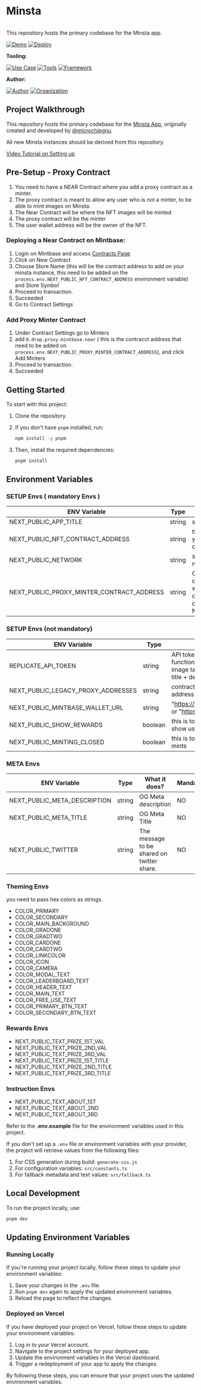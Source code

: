 # Minsta
<img src="https://i.imgur.com/J85RM1o.png" alt="cover_image"  width="0" />



This repository hosts the primary codebase for the Minsta app.

[![Demo](https://img.shields.io/badge/Demo-Visit%20Demo-brightgreen)](https://minsta-app.vercel.app/)
[![Deploy](https://img.shields.io/badge/Deploy-on%20Vercel-blue)](https://vercel.com/new/clone?repository-url=https%3A%2F%2Fgithub.com%2FMintbase%2Fminsta)

**Tooling:**

[![Use Case](https://img.shields.io/badge/Use%20Case-Minter-blue)](#)
[![Tools](https://img.shields.io/badge/Tools-@mintbase.js/react%2C@mintbase.js/storage%2CArweave%2CMintbase%20Wallet-blue)](#)
[![Framework](https://img.shields.io/badge/Framework-Next.js%2014-blue)](#)

**Author:**

[![Author](https://img.shields.io/twitter/follow/microchipgnu?style=social&logo=twitter)](https://twitter.com/microchipgnu)  [![Organization](https://img.shields.io/badge/Mintbase-blue)](https://www.mintbase.xyz)


## Project Walkthrough

This repository hosts the primary codebase for the [Minsta App](https://minsta.me), originally created and developed by [@microchipgnu](https://github.com/microchipgnu).

All new Minsta instances should be derived from this repository.

[Video Tutorial on Setting up](https://www.loom.com/share/d5a038fb341c40be9ae131dd82f199a80)


## Pre-Setup - Proxy Contract

1. You need to have a NEAR Contract where you add a proxy contract as a minter.
2. The proxy contract is meant to allow any user who is not a minter, to be able to mint images on Minsta.
3. The Near Contract will be where the NFT images will be minted
4. The proxy contract will be the minter
5. The user wallet address will be the owner of the NFT.

### Deploying a Near Contract on Mintbase:
1. Login on Mintbase and access [Contracts Page](https://www.mintbase.xyz/launchpad/contracts/0)
2. Click on New Contract
3. Choose Store Name (this will be the contract address to add on your minsta instance, this need to be added on the `process.env.NEXT_PUBLIC_NFT_CONTRACT_ADDRESS` environment variable) and Store Symbol
4. Proceed to transaction.
5. Succeeded
6. Go to Contract Settings

### Add Proxy Minter Contract
1. Under Contract Settings go to Minters
2. add `0.drop.proxy.mintbase.near` ( this is the contracct address that need to be added on `process.env.NEXT_PUBLIC_PROXY_MINTER_CONTRACT_ADDRESS`), and click Add Minters
3. Proceed to transaction.
54. Succeeded


## Getting Started

To start with this project:

1. Clone the repository.
2. If you don't have `pnpm` installed, run:

   ```bash
   npm install -g pnpm
   ```

3. Then, install the required dependencies:

     ```bash
     pnpm install
     ```

## Environment Variables


### SETUP Envs ( mandatory Envs )

| ENV Variable                              | Type             | Description                                                                                                                                                                        | Mandatory |
|-------------------------------------------|------------------|---------------------------------------------------------------------------------------------------------------------------------------------------------------------------------------|-----------|
| NEXT_PUBLIC_APP_TITLE                     | string           | sets the Title of your deployed application                                                                                                                                           | YES       |
| NEXT_PUBLIC_NFT_CONTRACT_ADDRESS          | string           | this is the Mintbase NFT contract where you want to showcase the user mints, you can [deploy mainnet one here](https://www.mintbase.xyz/launchpad/contracts/0) or on [testnet](https://testnet.mintbase.xyz/launchpad/contracts/0)                                                                                                              | YES       |
| NEXT_PUBLIC_NETWORK                       | string           | sets Wallet login to the desired near network. "testnet" \| "mainnet"                                                                                                                 | YES       |
| NEXT_PUBLIC_PROXY_MINTER_CONTRACT_ADDRESS | string           | Can use `0.drop.proxy.mintbase.near` as a default. This is the contract address that will do proxy minting so any user on near could mint it. It should be added as a minter on your contract (same as NEXT_PUBLIC_NFT_CONTRACT_ADDRESS) | YES       |




### SETUP Envs (not mandatory)

| ENV Variable                       | Type             | Description                                                                                               | Mandatory |
|------------------------------------|------------------|-------------------------------------------------------------------------------------------------------------|-----------|
| REPLICATE_API_TOKEN                | string           | API token adds replicate functionality that analyzes the image taken by the user and add title + description using AI | NO        |
| NEXT_PUBLIC_LEGACY_PROXY_ADDRESSES | string           | contract address of a second proxy address in case first fail                                                                   | NO        |
| NEXT_PUBLIC_MINTBASE_WALLET_URL    | string           | "https://testnet.wallet.mintbase.xyz" or "https://wallet.mintbase.xyz"                                      | NO        |
| NEXT_PUBLIC_SHOW_REWARDS           | boolean          | this is to opt for rewards modal and show users                                                             | NO        |
| NEXT_PUBLIC_MINTING_CLOSED         | boolean          | this is to close the dapp for new mints                                                                     | NO        |



### META Envs
| ENV Variable                 | Type    | What it does?                                   | Mandatory |
|------------------------------|---------|-------------------------------------------------|-----------|
| NEXT_PUBLIC_META_DESCRIPTION | string  | OG Meta description                             | NO        |
| NEXT_PUBLIC_META_TITLE       | string  | OG Meta Title                                   | NO        |
| NEXT_PUBLIC_TWITTER          | string  | The message to be shared on twitter share.      | NO        |



### Theming Envs

you need to pass hex colors as strings.

- COLOR_PRIMARY
- COLOR_SECONDARY
- COLOR_MAIN_BACKGROUND
- COLOR_GRADONE
- COLOR_GRADTWO
- COLOR_CARDONE
- COLOR_CARDTWO
- COLOR_LINKCOLOR
- COLOR_ICON
- COLOR_CAMERA
- COLOR_MODAL_TEXT
- COLOR_LEADERBOARD_TEXT
- COLOR_HEADER_TEXT
- COLOR_MAIN_TEXT
- COLOR_FREE_USE_TEXT
- COLOR_PRIMARY_BTN_TEXT
- COLOR_SECONDARY_BTN_TEXT



### Rewards Envs

- NEXT_PUBLIC_TEXT_PRIZE_1ST_VAL
- NEXT_PUBLIC_TEXT_PRIZE_2ND_VAL
- NEXT_PUBLIC_TEXT_PRIZE_3RD_VAL
- NEXT_PUBLIC_TEXT_PRIZE_1ST_TITLE
- NEXT_PUBLIC_TEXT_PRIZE_2ND_TITLE
- NEXT_PUBLIC_TEXT_PRIZE_3RD_TITLE



### Instruction Envs


- NEXT_PUBLIC_TEXT_ABOUT_1ST
- NEXT_PUBLIC_TEXT_ABOUT_2ND
- NEXT_PUBLIC_TEXT_ABOUT_3RD


Refer to the **.env.example** file for the environment variables used in this project.

If you don't set up a `.env` file or environment variables with your provider, the project will retrieve values from the following files:

1. For CSS generation during build: `generate-css.js`
2. For configuration variables: `src/constants.ts`
3. For fallback metadata and text values: `src/fallback.ts`

## Local Development

To run the project locally, use:

  ```bash
  pnpm dev
  ```

## Updating Environment Variables

### Running Locally

If you're running your project locally, follow these steps to update your environment variables:

1. Save your changes in the `.env` file.
2. Run `pnpm dev` again to apply the updated environment variables.
3. Reload the page to reflect the changes.

### Deployed on Vercel

If you have deployed your project on Vercel, follow these steps to update your environment variables:

1. Log in to your Vercel account.
2. Navigate to the project settings for your deployed app.
3. Update the environment variables in the Vercel dashboard.
4. Trigger a redeployment of your app to apply the changes.

By following these steps, you can ensure that your project uses the updated environment variables.



<img src="https://i.imgur.com/p4HS3Sq.png" alt="detail_image"  width="0" />
